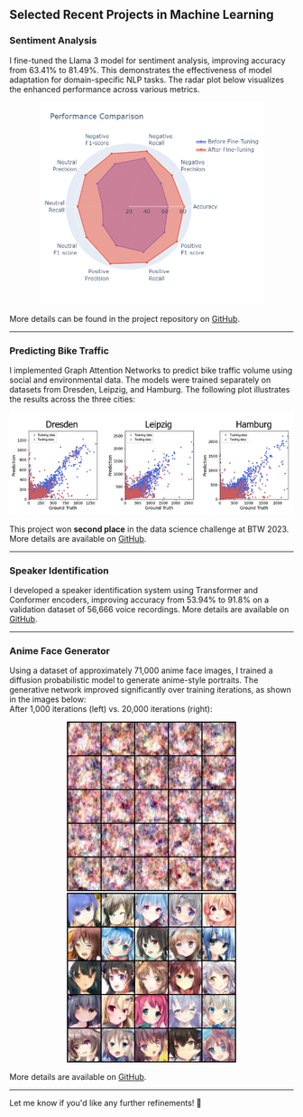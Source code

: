 ## Selected Recent Projects in Machine Learning  

### Sentiment Analysis  
I fine-tuned the Llama 3 model for sentiment analysis, improving accuracy from 63.41% to 81.49%. This demonstrates the effectiveness of model adaptation for domain-specific NLP tasks. The radar plot below visualizes the enhanced performance across various metrics.

<p align="center">
  <img src="https://github.com/Wen-ChuangChou/sentiment_analysis/blob/main/pic/radarplot.png?raw=true" alt="radar plot" width="400"/>
</p>

More details can be found in the project repository on [GitHub](https://github.com/Wen-ChuangChou/sentiment_analysis).  

---

### Predicting Bike Traffic  
I implemented Graph Attention Networks to predict bike traffic volume using social and environmental data. The models were trained separately on datasets from Dresden, Leipzig, and Hamburg. The following plot illustrates the results across the three cities:

<p align="center">
<img src="https://github.com/Wen-ChuangChou/Predict-Bike-Traffic/blob/main/doc/fig/prediction.png?raw=true" alt="prediction" width="700"/>
</p>

This project won **second place** in the data science challenge at BTW 2023. More details are available on [GitHub](https://wen-chuangchou.github.io/Predict-Bike-Traffic/).  

---

### Speaker Identification  
I developed a speaker identification system using Transformer and Conformer encoders, improving accuracy from 53.94% to 91.8% on a validation dataset of 56,666 voice recordings. More details are available on [GitHub](https://wen-chuangchou.github.io/Speaker-identification/).

---

### Anime Face Generator  
Using a dataset of approximately 71,000 anime face images, I trained a diffusion probabilistic model to generate anime-style portraits. The generative network improved significantly over training iterations, as shown in the images below:  
After 1,000 iterations (left) vs. 20,000 iterations (right):
<p align="center">
<img src="https://github.com/Wen-ChuangChou/Anime-face-generator/blob/main/doc/fig/1000iterations.png?raw=true" alt="1000" width="300"/>
 <img src="https://github.com/Wen-ChuangChou/Anime-face-generator/blob/main/doc/fig/20000iterations.png?raw=true" alt="1000" width="300"/> 
</p>

More details are available on [GitHub](https://wen-chuangchou.github.io/Anime-face-generator/).  

---

Let me know if you'd like any further refinements! 🚀
